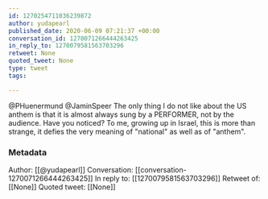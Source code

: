 ```yaml
---
id: 1270254711036239872
author: yudapearl
published_date: 2020-06-09 07:21:37 +00:00
conversation_id: 1270071266444263425
in_reply_to: 1270079581563703296
retweet: None
quoted_tweet: None
type: tweet
tags:

---
```


@PHuenermund @JaminSpeer The only thing I do not like about the US anthem is that it is almost always sung by a PERFORMER, not by the audience. Have you noticed? To me, growing up in Israel, this is more than strange, it defies the very meaning of "national" as well as of "anthem".

### Metadata

Author: [[@yudapearl]]
Conversation: [[conversation-1270071266444263425]]
In reply to: [[1270079581563703296]]
Retweet of: [[None]]
Quoted tweet: [[None]]
